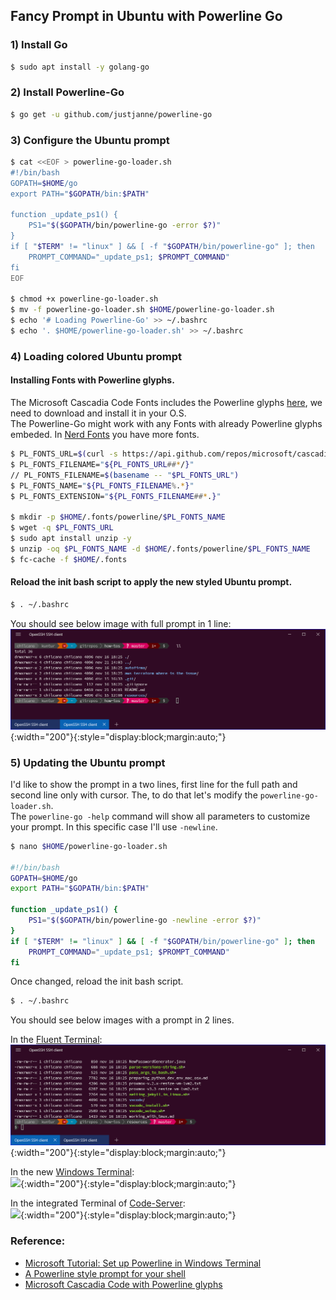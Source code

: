 ## Fancy Prompt in Ubuntu with Powerline Go

### 1) Install Go
```sh
$ sudo apt install -y golang-go
```

### 2) Install Powerline-Go
```sh
$ go get -u github.com/justjanne/powerline-go
```

### 3) Configure the Ubuntu prompt

```sh
$ cat <<EOF > powerline-go-loader.sh
#!/bin/bash
GOPATH=$HOME/go
export PATH="$GOPATH/bin:$PATH"

function _update_ps1() {
    PS1="$($GOPATH/bin/powerline-go -error $?)"
}
if [ "$TERM" != "linux" ] && [ -f "$GOPATH/bin/powerline-go" ]; then
    PROMPT_COMMAND="_update_ps1; $PROMPT_COMMAND"
fi
EOF

$ chmod +x powerline-go-loader.sh
$ mv -f powerline-go-loader.sh $HOME/powerline-go-loader.sh
$ echo '# Loading Powerline-Go' >> ~/.bashrc
$ echo '. $HOME/powerline-go-loader.sh' >> ~/.bashrc
```

### 4) Loading colored Ubuntu prompt

#### Installing Fonts with Powerline glyphs.  
The Microsoft Cascadia Code Fonts includes the Powerline glyphs [here](https://github.com/microsoft/cascadia-code), we need to download and install it in your O.S.  
The Powerline-Go might work with any Fonts with already Powerline glyphs embeded. In [Nerd Fonts](https://www.nerdfonts.com) you have more fonts. 
```sh
$ PL_FONTS_URL=$(curl -s https://api.github.com/repos/microsoft/cascadia-code/releases/latest | jq -r -M '.assets[].browser_download_url')
$ PL_FONTS_FILENAME="${PL_FONTS_URL##*/}"
// PL_FONTS_FILENAME=$(basename -- "$PL_FONTS_URL")
$ PL_FONTS_NAME="${PL_FONTS_FILENAME%.*}"
$ PL_FONTS_EXTENSION="${PL_FONTS_FILENAME##*.}"

$ mkdir -p $HOME/.fonts/powerline/$PL_FONTS_NAME
$ wget -q $PL_FONTS_URL
$ sudo apt install unzip -y
$ unzip -oq $PL_FONTS_NAME -d $HOME/.fonts/powerline/$PL_FONTS_NAME
$ fc-cache -f $HOME/.fonts
```   

#### Reload the init bash script to apply the new styled Ubuntu prompt.
```sh
$ . ~/.bashrc
```
You should see below image with full prompt in 1 line:
![](fancy_prompt_ubuntu_with_powerline_go_1_line.png){:width="200"}{:style="display:block;margin:auto;"}


### 5) Updating the Ubuntu prompt

I'd like to show the prompt in a two lines, first line for the full path and second line only with cursor. The, to do that let's modify the `powerline-go-loader.sh`.  
The `powerline-go -help` command will show all parameters to customize your prompt. In this specific case I'll use `-newline`.
```sh
$ nano $HOME/powerline-go-loader.sh

#!/bin/bash
GOPATH=$HOME/go
export PATH="$GOPATH/bin:$PATH"

function _update_ps1() {
    PS1="$($GOPATH/bin/powerline-go -newline -error $?)"
}
if [ "$TERM" != "linux" ] && [ -f "$GOPATH/bin/powerline-go" ]; then
    PROMPT_COMMAND="_update_ps1; $PROMPT_COMMAND"
fi
```
Once changed, reload the init bash script.
```sh
$ . ~/.bashrc
```
You should see below images with a prompt in 2 lines.  

In the [Fluent Terminal](https://github.com/felixse/FluentTerminal):  
![](fancy_prompt_ubuntu_with_powerline_go_2_lines_fluent_terminal.png){:width="200"}{:style="display:block;margin:auto;"}

In the new [Windows Terminal](https://github.com/microsoft/terminal):  
![](fancy_prompt_ubuntu_with_powerline_go_2_lines_windows_terminal.png){:width="200"}{:style="display:block;margin:auto;"}

In the integrated Terminal of [Code-Server](https://github.com/cdr/code-server):  
![](fancy_prompt_ubuntu_with_powerline_go_2_lines_code_server.png){:width="200"}{:style="display:block;margin:auto;"}


### Reference:
- [Microsoft Tutorial: Set up Powerline in Windows Terminal](https://docs.microsoft.com/en-us/windows/terminal/tutorials/powerline-setup)
- [A Powerline style prompt for your shell](https://github.com/justjanne/powerline-go)
- [Microsoft Cascadia Code with Powerline glyphs](https://github.com/microsoft/cascadia-code)
